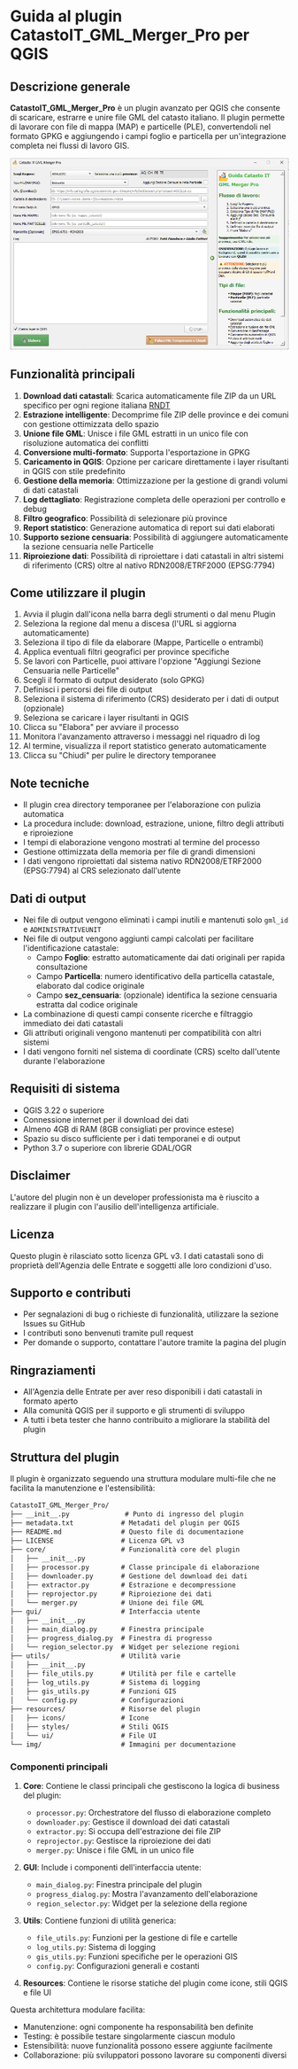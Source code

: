 # Guida al plugin CatastoIT_GML_Merger_Pro per QGIS

## Descrizione generale
**CatastoIT_GML_Merger_Pro** è un plugin avanzato per QGIS che consente di scaricare, estrarre e unire file GML del catasto italiano. Il plugin permette di lavorare con file di mappa (MAP) e particelle (PLE), convertendoli nel formato GPKG e aggiungendo i campi foglio e particella per un'integrazione completa nei flussi di lavoro GIS.

![](./img/gui.png)

## Funzionalità principali

1. **Download dati catastali**: Scarica automaticamente file ZIP da un URL specifico per ogni regione italiana [RNDT](https://geodati.gov.it/geoportale/visualizzazione-metadati/scheda-metadati/?uuid=age:S_0000_ITALIA)
2. **Estrazione intelligente**: Decomprime file ZIP delle province e dei comuni con gestione ottimizzata dello spazio
3. **Unione file GML**: Unisce i file GML estratti in un unico file con risoluzione automatica dei conflitti
4. **Conversione multi-formato**: Supporta l'esportazione in GPKG
5. **Caricamento in QGIS**: Opzione per caricare direttamente i layer risultanti in QGIS con stile predefinito
6. **Gestione della memoria**: Ottimizzazione per la gestione di grandi volumi di dati catastali
7. **Log dettagliato**: Registrazione completa delle operazioni per controllo e debug
8. **Filtro geografico**: Possibilità di selezionare più province
9. **Report statistico**: Generazione automatica di report sui dati elaborati
10. **Supporto sezione censuaria**: Possibilità di aggiungere automaticamente la sezione censuaria nelle Particelle
11. **Riproiezione dati**: Possibilità di riproiettare i dati catastali in altri sistemi di riferimento (CRS) oltre al nativo RDN2008/ETRF2000 (EPSG:7794)

## Come utilizzare il plugin

1. Avvia il plugin dall'icona nella barra degli strumenti o dal menu Plugin
2. Seleziona la regione dal menu a discesa (l'URL si aggiorna automaticamente)
3. Seleziona il tipo di file da elaborare (Mappe, Particelle o entrambi)
4. Applica eventuali filtri geografici per province specifiche
5. Se lavori con Particelle, puoi attivare l'opzione "Aggiungi Sezione Censuaria nelle Particelle"
6. Scegli il formato di output desiderato (solo GPKG)
7. Definisci i percorsi dei file di output
8. Seleziona il sistema di riferimento (CRS) desiderato per i dati di output (opzionale)
9. Seleziona se caricare i layer risultanti in QGIS
10. Clicca su "Elabora" per avviare il processo
11. Monitora l'avanzamento attraverso i messaggi nel riquadro di log
12. Al termine, visualizza il report statistico generato automaticamente
13. Clicca su "Chiudi" per pulire le directory temporanee

## Note tecniche
- Il plugin crea directory temporanee per l'elaborazione con pulizia automatica
- La procedura include: download, estrazione, unione, filtro degli attributi e riproiezione
- I tempi di elaborazione vengono mostrati al termine del processo
- Gestione ottimizzata della memoria per file di grandi dimensioni
- I dati vengono riproiettati dal sistema nativo RDN2008/ETRF2000 (EPSG:7794) al CRS selezionato dall'utente

## Dati di output
- Nei file di output vengono eliminati i campi inutili e mantenuti solo `gml_id` e `ADMINISTRATIVEUNIT`
- Nei file di output vengono aggiunti campi calcolati per facilitare l'identificazione catastale:
  - Campo **Foglio**: estratto automaticamente dai dati originali per rapida consultazione
  - Campo **Particella**: numero identificativo della particella catastale, elaborato dal codice originale
  - Campo **sez_censuaria**: (opzionale) identifica la sezione censuaria estratta dal codice originale
- La combinazione di questi campi consente ricerche e filtraggio immediato dei dati catastali
- Gli attributi originali vengono mantenuti per compatibilità con altri sistemi
- I dati vengono forniti nel sistema di coordinate (CRS) scelto dall'utente durante l'elaborazione

## Requisiti di sistema
- QGIS 3.22 o superiore
- Connessione internet per il download dei dati
- Almeno 4GB di RAM (8GB consigliati per province estese)
- Spazio su disco sufficiente per i dati temporanei e di output
- Python 3.7 o superiore con librerie GDAL/OGR

## Disclaimer

L'autore del plugin non è un developer professionista ma è riuscito a realizzare il plugin con l'ausilio dell'intelligenza artificiale.

## Licenza
Questo plugin è rilasciato sotto licenza GPL v3. I dati catastali sono di proprietà dell'Agenzia delle Entrate e soggetti alle loro condizioni d'uso.

## Supporto e contributi
- Per segnalazioni di bug o richieste di funzionalità, utilizzare la sezione Issues su GitHub
- I contributi sono benvenuti tramite pull request
- Per domande o supporto, contattare l'autore tramite la pagina del plugin

## Ringraziamenti
- All'Agenzia delle Entrate per aver reso disponibili i dati catastali in formato aperto
- Alla comunità QGIS per il supporto e gli strumenti di sviluppo
- A tutti i beta tester che hanno contribuito a migliorare la stabilità del plugin

## Struttura del plugin

Il plugin è organizzato seguendo una struttura modulare multi-file che ne facilita la manutenzione e l'estensibilità:

```
CatastoIT_GML_Merger_Pro/
├── __init__.py              # Punto di ingresso del plugin
├── metadata.txt            # Metadati del plugin per QGIS
├── README.md               # Questo file di documentazione
├── LICENSE                 # Licenza GPL v3
├── core/                   # Funzionalità core del plugin
│   ├── __init__.py
│   ├── processor.py        # Classe principale di elaborazione
│   ├── downloader.py       # Gestione del download dei dati
│   ├── extractor.py        # Estrazione e decompressione
│   ├── reprojector.py      # Riproiezione dei dati
│   └── merger.py           # Unione dei file GML
├── gui/                    # Interfaccia utente
│   ├── __init__.py
│   ├── main_dialog.py      # Finestra principale
│   ├── progress_dialog.py  # Finestra di progresso
│   └── region_selector.py  # Widget per selezione regioni
├── utils/                  # Utilità varie
│   ├── __init__.py
│   ├── file_utils.py       # Utilità per file e cartelle
│   ├── log_utils.py        # Sistema di logging
│   ├── gis_utils.py        # Funzioni GIS
│   └── config.py           # Configurazioni
├── resources/              # Risorse del plugin
│   ├── icons/              # Icone
│   ├── styles/             # Stili QGIS
│   └── ui/                 # File UI
└── img/                    # Immagini per documentazione
```

### Componenti principali

1. **Core**: Contiene le classi principali che gestiscono la logica di business del plugin:
   - `processor.py`: Orchestratore del flusso di elaborazione completo
   - `downloader.py`: Gestisce il download dei dati catastali
   - `extractor.py`: Si occupa dell'estrazione dei file ZIP
   - `reprojector.py`: Gestisce la riproiezione dei dati
   - `merger.py`: Unisce i file GML in un unico file

2. **GUI**: Include i componenti dell'interfaccia utente:
   - `main_dialog.py`: Finestra principale del plugin
   - `progress_dialog.py`: Mostra l'avanzamento dell'elaborazione
   - `region_selector.py`: Widget per la selezione della regione

3. **Utils**: Contiene funzioni di utilità generica:
   - `file_utils.py`: Funzioni per la gestione di file e cartelle
   - `log_utils.py`: Sistema di logging
   - `gis_utils.py`: Funzioni specifiche per le operazioni GIS
   - `config.py`: Configurazioni generali e costanti

4. **Resources**: Contiene le risorse statiche del plugin come icone, stili QGIS e file UI

Questa architettura modulare facilita:
- Manutenzione: ogni componente ha responsabilità ben definite
- Testing: è possibile testare singolarmente ciascun modulo
- Estensibilità: nuove funzionalità possono essere aggiunte facilmente
- Collaborazione: più sviluppatori possono lavorare su componenti diversi
